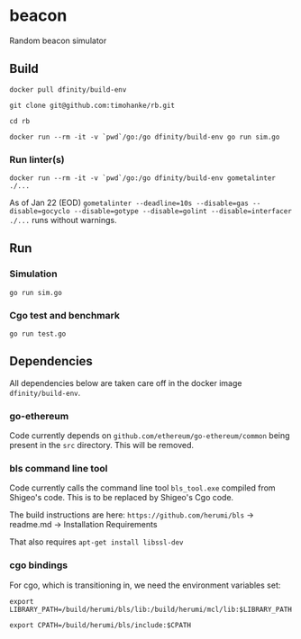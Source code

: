 # beacon
Random beacon simulator

## Build

`docker pull dfinity/build-env`

`git clone git@github.com:timohanke/rb.git`

`cd rb`

```docker run --rm -it -v `pwd`/go:/go dfinity/build-env go run sim.go```

### Run linter(s)

```docker run --rm -it -v `pwd`/go:/go dfinity/build-env gometalinter ./...```

As of Jan 22 (EOD)
```gometalinter --deadline=10s --disable=gas --disable=gocyclo --disable=gotype --disable=golint --disable=interfacer ./...```
runs without warnings.

## Run

### Simulation

`go run sim.go`

### Cgo test and benchmark

`go run test.go`
 
## Dependencies

All dependencies below are taken care off in the docker image `dfinity/build-env`.

### go-ethereum

Code currently depends on `github.com/ethereum/go-ethereum/common` being present in the `src` directory.
This will be removed.

### bls command line tool

Code currently calls the command line tool `bls_tool.exe` compiled from Shigeo's code. This is to be replaced by Shigeo's Cgo code.

The build instructions are here: `https://github.com/herumi/bls` -> readme.md -> Installation Requirements

That also requires `apt-get install libssl-dev`

### cgo bindings

For cgo, which is transitioning in, we need the environment variables set:

`export LIBRARY_PATH=/build/herumi/bls/lib:/build/herumi/mcl/lib:$LIBRARY_PATH`

`export CPATH=/build/herumi/bls/include:$CPATH`
 
